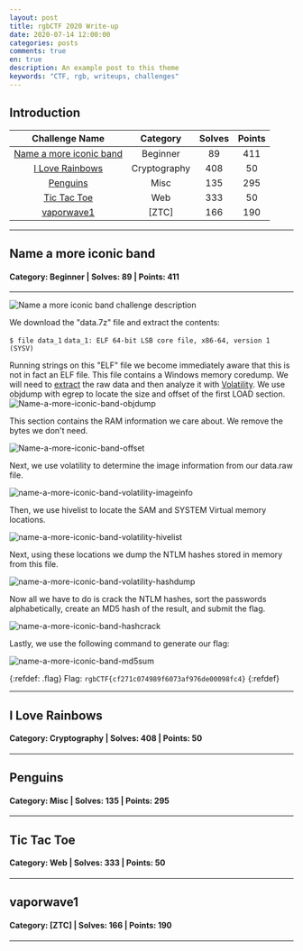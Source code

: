 ```yaml
---
layout: post
title: rgbCTF 2020 Write-up
date: 2020-07-14 12:00:00
categories: posts
comments: true
en: true
description: An example post to this theme
keywords: "CTF, rgb, writeups, challenges"
---
```


## Introduction

| Challenge Name | Category | Solves | Points |
|:--------------:|:--------:|:------:|:------:|
|[Name a more iconic band](#name-a-more-iconic-band) | Beginner | 89 | 411 |
|[I Love Rainbows](#i-love-rainbows) | Cryptography | 408 | 50 |
|[Penguins](#penguins) | Misc | 135 | 295 |
|[Tic Tac Toe](#tic-tac-toe) | Web | 333 | 50 |
|[vaporwave1](#vaporwave1) | [ZTC] | 166 | 190 |

----------------

## Name a more iconic band
#### Category: Beginner | Solves: 89 | Points: 411

----------------

![Name a more iconic band challenge description](https://i.imgur.com/zwX6zYQ.png)

We download the "data.7z" file and extract the contents:

`$ file data_1`
`data_1: ELF 64-bit LSB core file, x86-64, version 1 (SYSV)`

Running strings on this "ELF" file we become immediately aware that this is not in fact an ELF file.
This file contains a Windows memory coredump.
We will need to [extract](https://www.andreafortuna.org/2017/06/23/how-to-extract-a-ram-dump-from-a-running-virtualbox-machine/) the raw data and then analyze it with [Volatility](https://github.com/volatilityfoundation/volatility/wiki/Installation).
We use objdump with egrep to locate the size and offset of the first LOAD section.
![Name-a-more-iconic-band-objdump](https://i.imgur.com/Oe15Iz5.png)

This section contains the RAM information we care about. We remove the bytes we don't need.

![Name-a-more-iconic-band-offset](https://i.imgur.com/t1lI2o6.png)

Next, we use volatility to determine the image information from our data.raw file.

![name-a-more-iconic-band-volatility-imageinfo](https://i.imgur.com/QmICVDb.png)

Then, we use hivelist to locate the SAM and SYSTEM Virtual memory locations.

![name-a-more-iconic-band-volatility-hivelist](https://i.imgur.com/mBJQKBS.png)

Next, using these locations we dump the NTLM hashes stored in memory from this file.

![name-a-more-iconic-band-volatility-hashdump](https://i.imgur.com/wAEbuNk.png)

Now all we have to do is crack the NTLM hashes, sort the passwords alphabetically, create an MD5 hash of the result, and submit the flag.

![name-a-more-iconic-band-hashcrack](https://i.imgur.com/wVy4YPf.png)

Lastly, we use the following command to generate our flag:

![name-a-more-iconic-band-md5sum](https://i.imgur.com/XGKds6x.png)

{:refdef: .flag}
Flag: `rgbCTF{cf271c074989f6073af976de00098fc4}`
{:refdef}

----------------

## I Love Rainbows

#### Category: Cryptography | Solves: 408 | Points: 50

----------------

## Penguins

#### Category: Misc | Solves: 135 | Points: 295

----------------

## Tic Tac Toe

#### Category: Web | Solves: 333 | Points: 50

----------------

## vaporwave1

#### Category: [ZTC] | Solves: 166 | Points: 190

----------------